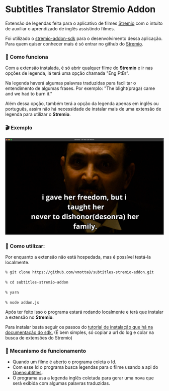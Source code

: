 # Subtitles Translator Stremio Addon

Extensão de legendas feita para o aplicativo de filmes [Stremio](https://www.stremio.com/) com o intuito de auxiliar o aprendizado de inglês assistindo filmes.

Foi utilizado o [stremio-addon-sdk](https://github.com/Stremio/stremio-addon-sdk) para o desenvolvimento dessa aplicação. Para quem quiser conhecer mais é só entrar no github do [Stremio](https://github.com/Stremio).

### :bookmark: Como funciona
Com a extensão instalada, é só abrir qualquer filme do **Stremio** e ir nas opções de legenda, lá terá uma opção chamada "Eng PtBr".

Na legenda haverá algumas palavras traduzidas para facilitar o entendimento de algumas frases. Por exemplo: "The blight(praga) came and we had to burn it."

Além dessa opção, também terá a opção da legenda apenas em inglês ou português, assim não há necessidade de instalar mais de uma extensão de legenda para utilizar o **Stremio**.

### :clapper: Exemplo
<img src="public/stremiophoto.png">

### :low_brightness: Como utilizar:
Por enquanto a extensão não está hospedada, mas é possível testá-la localmente.

```
% git clone https://github.com/vmotta8/subtitles-stremio-addon.git

% cd subtitles-stremio-addon

% yarn

% node addon.js
```
Após ter feito isso o programa estará rodando localmente e terá que instalar a extensão no **Stremio**.

Para instalar basta seguir os passos do [tutorial de instalação que há na documentação do sdk.](https://github.com/Stremio/stremio-addon-sdk/blob/master/docs/testing.md#how-to-install-add-on-in-stremio) (É bem simples, só copiar a url do log e colar na busca de extensões do Stremio)

### :wrench: Mecanismo de funcionamento
  - Quando um filme é aberto o programa coleta o Id.
  - Com esse Id o programa busca legendas para o filme usando a api do [Opensubtitles](https://www.opensubtitles.org/).
  - O programa usa a legenda inglês coletada para gerar uma nova que será exibida com algumas palavras traduzidas.
